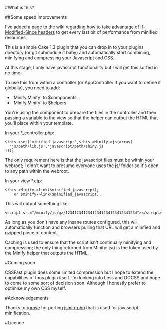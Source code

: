 #What is this?

##Some speed improvements

I've added a page to the wiki regarding how to [take advantage of If-Modified-Since headers](https://github.com/connrs/minify/wiki/Take-advantage-of-faster-recache-refresh-responses-with-If-Modified-Since-headers) to get every last bit of performance from minified resources

This is a simple Cake 1.3 plugin that you can drop in to your plugins directory (or git submodule it baby) and automatically start combining, minifying and compressing your Javascript and CSS.

At this stage, I only have javascript functionality but I will get this sorted in no time.

To use this from within a controller (or AppController if you want to define it globally), you need to add:

* 'Minify.Minify' to $components
* 'Minify.Minify' to $helpers

You're using the component to prepare the files in the controller and then passing a variable to the view so that the helper can output the HTML that you'll place within your template.

In your *_controller.php:

    $this->set('minified_javascript',$this->Minify->js(array(
      'js/path/lib.js','javascript/path/shiny.js
    )));

The only requirement here is that the javascript files must be within your webroot; I didn't want to presume everyone uses the js/ folder so it's open to any path within the webroot.

In your view *.ctp:

    $this->Minify->link($minified_javascript);
		or $minify->link($minified_javascript);

This will output something like:

    <script src="/minify/js/gz/12341234123412341234123412341234"></script>

As long as you don't have any insane routes configured, this will automatically function and browsers pulling that URL will get a minified and gzipped piece of content.

Caching is used to ensure that the script isn't continually minifying and compressing; the only thing returned from Minify::js() is the token used by the Minify helper that outputs the HTML.

#Coming soon

CSSFast plugin does some limited compression but I hope to extend the capabilities of thos plugin itself. I'm looking into Less and OOCSS and hope to come to some sort of decision soon. Although I honestly prefer to optimise my own CSS myself.

#Acknowledgements

Thanks to [rgrove](http://github.com/rgrove) for porting [jsmin-php](http://github.com/rgrove/jsmin-php/) that is used for javascript minification.

#Licence

